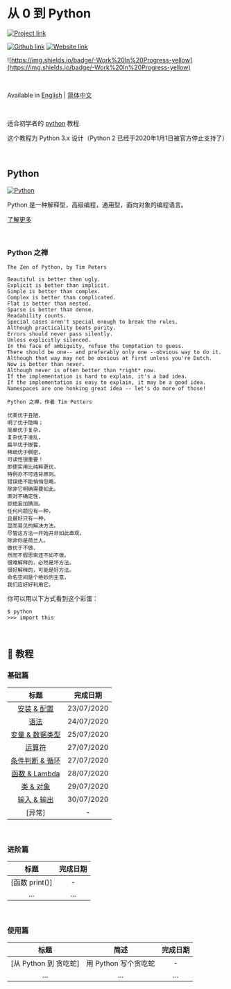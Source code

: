 # 从 0 到 Python
[![Project link](https://img.shields.io/badge/From%200%20To-Python-blue?style=for-the-badge&logo=Python&logoColor=FFD43B&logoWidth=15&labelColor=566163&color=3776AB)](https://github.com/FaDrYL/From0ToPython) 

[![Github link](https://img.shields.io/badge/FaDrYL--blue?style=social&logo=Github&logoWidth=15)](https://github.com/FaDrYL)
[![Website link](https://img.shields.io/badge/FaDr-YL-blue?style=flat&color=009f9f)](https://www.fadryl.com/)

![https://img.shields.io/badge/-Work%20In%20Progress-yellow](https://img.shields.io/badge/-Work%20In%20Progress-yellow)

<br/>

Available in
[English](README.md) | 
[简体中文](README_zh_CN.md)

<br/>

适合初学者的 [python](https://www.python.org/) 教程.

这个教程为 Python 3.x 设计（Python 2 已经于2020年1月1日被官方停止支持了）

<br/>

## Python
[![Python](https://www.python.org/static/img/python-logo@2x.png)](https://www.python.org/)

Python 是一种解释型，高级编程，通用型，面向对象的编程语言。

[了解更多](<https://www.wikiwand.com/en/Python_(programming_language)>)

<br/>

### Python 之禅

```
The Zen of Python, by Tim Peters

Beautiful is better than ugly.
Explicit is better than implicit.
Simple is better than complex.
Complex is better than complicated.
Flat is better than nested.
Sparse is better than dense.
Readability counts.
Special cases aren't special enough to break the rules.
Although practicality beats purity.
Errors should never pass silently.
Unless explicitly silenced.
In the face of ambiguity, refuse the temptation to guess.
There should be one-- and preferably only one --obvious way to do it.
Although that way may not be obvious at first unless you're Dutch.
Now is better than never.
Although never is often better than *right* now.
If the implementation is hard to explain, it's a bad idea.
If the implementation is easy to explain, it may be a good idea.
Namespaces are one honking great idea -- let's do more of those!
```

```
Python 之禅，作者 Tim Petters

优美优于丑陋，
明了优于隐晦；
简单优于复杂，
复杂优于凌乱，
扁平优于嵌套，
稀疏优于稠密，
可读性很重要！
即使实用比纯粹更优，
特例亦不可违背原则。
错误绝不能悄悄忽略，
除非它明确需要如此。
面对不确定性，
拒绝妄加猜测。
任何问题应有一种，
且最好只有一种，
显而易见的解决方法。
尽管这方法一开始并非如此直观，
除非你是荷兰人。
做优于不做，
然而不假思索还不如不做。
很难解释的，必然是坏方法。
很好解释的，可能是好方法。
命名空间是个绝妙的主意，
我们应好好利用它。
```

你可以用以下方式看到这个彩蛋：
```
$ python
>>> import this
```

<br/>

## 📕 教程
### 基础篇
| 标题 | 完成日期 |
|:---:|:-------:|
| [安装 & 配置](src/Fundamental/Installation_Setup/Installation_Setup_zh_CN.md) | 23/07/2020 |
| [语法](src/Fundamental/Syntax/Syntax_zh_CN.md) | 24/07/2020 |
| [变量 & 数据类型](src/Fundamental/Variables_Data_Types/Variables_Data_Types_zh_CN.md) | 25/07/2020 |
| [运算符](src/Fundamental/Operators/Operators_zh_CN.md) | 27/07/2020 |
| [条件判断 & 循环](src/Fundamental/Conditions_Loops/Conditions_Loops_zh_CN.md) | 27/07/2020 |
| [函数 & Lambda](src/Fundamental/Functions_Lambda/Functions_Lambda_zh_CN.md) | 28/07/2020 |
| [类 & 对象](src/Fundamental/Classes_Objects/Classes_Objects_zh_CN.md) | 29/07/2020 |
| [输入 & 输出](src/Fundamental/Input_Output/Input_Output_zh_CN.md) | 30/07/2020 |
| [异常][](src/Fundamental/Exceptions/Exceptions_zh_CN.md) | - |

<br/>

### 进阶篇
| 标题 | 完成日期 |
|:---:|:-------:|
|  [函数 print()] | - |
| ... | ... |

<br/>

### 使用篇
| 标题 | 简述 | 完成日期 |
|:---:|:---:|:-------:|
| [从 Python 到 贪吃蛇] | 用 Python 写个贪吃蛇 | - |
| ... | ... | ... |



